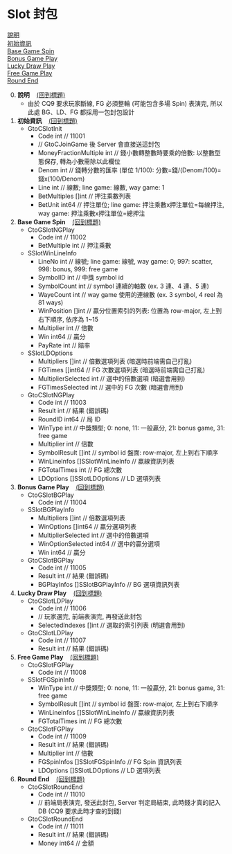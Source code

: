 Slot 封包<span id="標題"></span>
=========================

<a href="#說明">說明</a><br />
<a href="#初始資訊">初始資訊</a><br />
<a href="#Base Game Spin">Base Game Spin</a><br />
<a href="#Bonus Game Play">Bonus Game Play</a><br />
<a href="#Lucky Draw Play">Lucky Draw Play</a><br />
<a href="#Free Game Play">Free Game Play</a><br />
<a href="#Round End">Round End</a>

0. **說明**<span id="說明"></span>&nbsp;&nbsp;&nbsp;&nbsp;<a href="#標題">(回到標題)</a>
	- 由於 CQ9 要求玩家斷線, FG 必須整輪 (可能包含多場 Spin) 表演完, 所以此處 BG、LD、FG 都採用一包封包設計
0. **初始資訊**<span id="初始資訊"></span>&nbsp;&nbsp;&nbsp;&nbsp;<a href="#標題">(回到標題)</a>
	- GtoCSlotInit
		- Code int // 11001
		- // GtoCJoinGame 後 Server 會直接送這封包
		- MoneyFractionMultiple int   // 錢小數轉整數時要乘的倍數: 以整數型態保存, 轉為小數需除以此欄位
		- Denom                 int   // 錢轉分數的匯率 (單位 1/100): 分數=錢/(Denom/100)=錢x(100/Denom)
		- Line                  int   // 線數; line game: 線數, way game: 1
		- BetMultiples          []int // 押注乘數列表
		- BetUnit               int64 // 押注單位; line game: 押注乘數x押注單位=每線押注, way game: 押注乘數x押注單位=總押注
0. **Base Game Spin**<span id="Base Game Spin"></span>&nbsp;&nbsp;&nbsp;&nbsp;<a href="#標題">(回到標題)</a>
	- CtoGSlotNGPlay
		- Code int // 11002
		- BetMultiple int // 押注乘數
	- SSlotWinLineInfo
		- LineNo      int   // 線號; line game: 線號, way game: 0; 997: scatter, 998: bonus, 999: free game
		- SymbolID    int   // 中獎 symbol id
		- SymbolCount int   // symbol 連續的軸數 (ex. 3 連、4 連、5 連)
		- WayeCount   int   // way game 使用的連線數 (ex. 3 symbol, 4 reel 為 81 ways)
		- WinPosition []int // 贏分位置索引的列表: 位置為 row-major, 左上到右下順序, 依序為 1~15
		- Multiplier  int   // 倍數
		- Win         int64 // 贏分
		- PayRate     int   // 賠率
	- SSlotLDOptions
		- Multipliers        []int   // 倍數選項列表 (暗選時前端需自己打亂)
		- FGTimes            []int64 // FG 次數選項列表 (暗選時前端需自己打亂)
		- MultiplierSelected int     // 選中的倍數選項 (暗選會用到)
		- FGTimesSelected    int     // 選中的 FG 次數 (暗選會用到)
	- GtoCSlotNGPlay
		- Code int // 11003
		- Result       int                // 結果 (錯誤碼)
		- RoundID      int64              // 局 ID
		- WinType      int                // 中獎類型; 0: none, 11: 一般贏分, 21: bonus game, 31: free game
		- Multiplier   int                // 倍數
		- SymbolResult []int              // symbol id 盤面: row-major, 左上到右下順序
		- WinLineInfos []SSlotWinLineInfo // 贏線資訊列表
		- FGTotalTimes int                // FG 總次數
		- LDOptions    []SSlotLDOptions   // LD 選項列表
0. **Bonus Game Play**<span id="Bonus Game Play"></span>&nbsp;&nbsp;&nbsp;&nbsp;<a href="#標題">(回到標題)</a>
	- CtoGSlotBGPlay
		- Code int // 11004
	- SSlotBGPlayInfo
		- Multipliers        []int   // 倍數選項列表
		- WinOptions         []int64 // 贏分選項列表
		- MultiplierSelected int     // 選中的倍數選項
		- WinOptionSelected  int64   // 選中的贏分選項
		- Win                int64   // 贏分
	- GtoCSlotBGPlay
		- Code int // 11005
		- Result      int               // 結果 (錯誤碼)
		- BGPlayInfos []SSlotBGPlayInfo // BG 選項資訊列表
0. **Lucky Draw Play**<span id="Lucky Draw Play"></span>&nbsp;&nbsp;&nbsp;&nbsp;<a href="#標題">(回到標題)</a>
	- CtoGSlotLDPlay
		- Code int // 11006
		- // 玩家選完, 前端表演完, 再發送此封包
		- SelectedIndexes []int // 選取的索引列表 (明選會用到)
	- GtoCSlotLDPlay
		- Code int // 11007
		- Result int // 結果 (錯誤碼)
0. **Free Game Play**<span id="Free Game Play"></span>&nbsp;&nbsp;&nbsp;&nbsp;<a href="#標題">(回到標題)</a>
	- CtoGSlotFGPlay
		- Code int // 11008
	- SSlotFGSpinInfo
		- WinType      int                // 中獎類型; 0: none, 11: 一般贏分, 21: bonus game, 31: free game
		- SymbolResult []int              // symbol id 盤面: row-major, 左上到右下順序
		- WinLineInfos []SSlotWinLineInfo // 贏線資訊列表
		- FGTotalTimes int                // FG 總次數
	- GtoCSlotFGPlay
		- Code int // 11009
		- Result      int               // 結果 (錯誤碼)
		- Multiplier  int               // 倍數
		- FGSpinInfos []SSlotFGSpinInfo // FG Spin 資訊列表
		- LDOptions   []SSlotLDOptions  // LD 選項列表
0. **Round End**<span id="Round End"></span>&nbsp;&nbsp;&nbsp;&nbsp;<a href="#標題">(回到標題)</a>
	- CtoGSlotRoundEnd
		- Code int // 11010
		- // 前端局表演完, 發送此封包, Server 判定局結束, 此時錢才真的記入 DB (CQ9 要求此時才查的到錢)
	- GtoCSlotRoundEnd
		- Code int // 11011
		- Result int   // 結果 (錯誤碼)
		- Money  int64 // 金額
